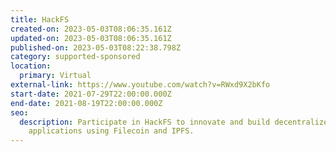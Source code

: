 ```yaml
---
title: HackFS
created-on: 2023-05-03T08:06:35.161Z
updated-on: 2023-05-03T08:06:35.161Z
published-on: 2023-05-03T08:22:38.798Z
category: supported-sponsored
location:
  primary: Virtual
external-link: https://www.youtube.com/watch?v=RWxd9X2bKfo
start-date: 2021-07-29T22:00:00.000Z
end-date: 2021-08-19T22:00:00.000Z
seo:
  description: Participate in HackFS to innovate and build decentralized
    applications using Filecoin and IPFS.
---
```

